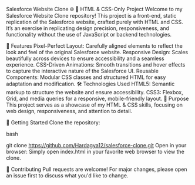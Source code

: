 Salesforce Website Clone 🌐
🚀 HTML & CSS-Only Project
Welcome to my Salesforce Website Clone repository! This project is a front-end, static replication of the Salesforce website, crafted purely with HTML and CSS. It’s an exercise in replicating design precision, responsiveness, and functionality without the use of JavaScript or backend technologies.

🌟 Features
Pixel-Perfect Layout: Carefully aligned elements to reflect the look and feel of the original Salesforce website.
Responsive Design: Scales beautifully across devices to ensure accessibility and a seamless experience.
CSS-Driven Animations: Smooth transitions and hover effects to capture the interactive nature of the Salesforce UI.
Reusable Components: Modular CSS classes and structured HTML for easy adaptation and modification.
🛠️ Technologies Used
HTML5: Semantic markup to structure the website and ensure accessibility.
CSS3: Flexbox, Grid, and media queries for a responsive, mobile-friendly layout.
🎯 Purpose
This project serves as a showcase of my HTML & CSS skills, focusing on web design, responsiveness, and attention to detail.

🚀 Getting Started
Clone the repository:

bash

git clone https://github.com/Hardagya12/salesforce-clone.git
Open in your browser:
Simply open index.html in your favorite web browser to view the clone.

🤝 Contributing
Pull requests are welcome! For major changes, please open an issue first to discuss what you'd like to change.
